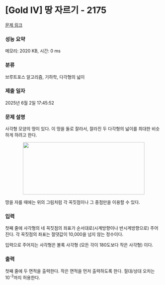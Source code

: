 # [Gold IV] 땅 자르기 - 2175 

[문제 링크](https://www.acmicpc.net/problem/2175) 

### 성능 요약

메모리: 2020 KB, 시간: 0 ms

### 분류

브루트포스 알고리즘, 기하학, 다각형의 넓이

### 제출 일자

2025년 6월 2일 17:45:52

### 문제 설명

<p>사각형 모양의 땅이 있다. 이 땅을 둘로 잘라서, 잘라진 두 다각형의 넓이를 최대한 비슷하게 하려고 한다.</p>

<p style="text-align: center;"><img alt="" src="https://www.acmicpc.net/JudgeOnline/upload/201008/land.PNG" style="height:168px; width:391px"></p>

<p>땅을 자를 때에는 위의 그림처럼 각 꼭짓점이나 그 중점만을 이용할 수 있다.</p>

### 입력 

 <p>첫째 줄에 사각형의 네 꼭짓점의 좌표가 순서대로(시계방향이나 반시계방향으로) 주어진다. 각 꼭짓점의 좌표는 절댓값이 10,000을 넘지 않는 정수이다.</p>

<p>입력으로 주어지는 사각형은 볼록 사각형 (모든 각이 180도보다 작은 사각형) 이다.</p>

### 출력 

 <p>첫째 줄에 두 면적을 출력한다. 작은 면적을 먼저 출력하도록 한다. 절대/상대 오차는 10<sup>-3</sup>까지 허용한다.</p>

